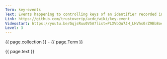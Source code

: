 ```yaml
---
Term: key-events
Text: Events happening to controlling keys of an identifier recorded in a Key Event Log (KEL).
Link: https://github.com/trustoverip/acdc/wiki/key-event
Videostart: https://youtu.be/GqjsRuu0V5A?list=PLXVbQu7JH_LHVhs0rZ9Bb8ocyKlPljkaG&t=04m39s
Level: 3
---
```


{{ page.collection }} - {{ page.Term }}

   {{ page.text }}

